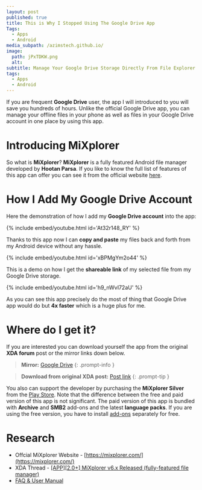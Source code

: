 ```yaml
---
layout: post
published: true
title: This is Why I Stopped Using The Google Drive App
Tags:
  - Apps
  - Android
media_subpath: /azimstech.github.io/
image:
  path: jPxTDKW.png
  alt:
subtitle: Manage Your Google Drive Storage Directly From File Explorer
tags:
  - Apps
  - Android
---
```

If you are frequent **Google Drive** user, the app I will introduced to you will save you hundreds of hours. Unlike the official Google Drive app, you can manage your offline files in your phone as well as files in your Google Drive account in one place by using this app.

Introducing MiXplorer 
=====================
So what is **MiXplorer**? **MiXplorer** is a fully featured Android file manager developed by **Hootan Parsa**. If you like to know the full list of features of this app can offer you can see it from the official website [here](https://mixplorer.com/#intro).

How I Add My Google Drive Account
=================================
Here the demonstration of how I add my **Google Drive account** into the app:

{% include embed/youtube.html id='At32r148_RY' %}

Thanks to this app now I can **copy and paste** my files back and forth from my Android device without any hassle.

{% include embed/youtube.html id='xBPMgYm2o44' %}

This is a demo on how I get the **shareable link** of my selected file from my Google Drive storage.

{% include embed/youtube.html id='h9_nWvI72aU' %}

As you can see this app precisely do the most of thing that Google Drive app would do but **4x faster** which is a huge plus for me.

Where do I get it?
===================
If you are interested you can download yourself the app from the original **XDA forum** post or the mirror links down below. 

> **Mirror:** [Google Drive](https://drive.google.com/drive/folders/1BfeK39boriHy-9q76eXLLqbCwfV17-Gv?usp=share_link)
{: .prompt-info }

> **Download from original XDA post:** [Post link](https://forum.xda-developers.com/showpost.php?p=23109280&postcount=2)
{: .prompt-tip }


You also can support the developer by purchasing the **MiXplorer Silver** from the [Play Store](https://play.google.com/store/apps/details?id=com.mixplorer.silver).
Note that the difference between the free and paid version of this app is not significant. The paid version of this app is bundled with **Archive** and **SMB2** add-ons and the latest **language packs**. If you are using the free version, you have to install [add-ons](https://play.google.com/store/apps/developer?id=PishroDevs) separately for free.

Research
===========
- Offcial MiXplorer Website - [https://mixplorer.com/](https://mixplorer.com/)
- XDA Thread - [[APP][2.0+] MiXplorer v6.x Released (fully-featured file manager)](https://forum.xda-developers.com/showthread.php?t=1523691)
- [FAQ & User Manual](https://forum.xda-developers.com/general/help/mixplorer-faq-how-to-user-manual-t3308582)
